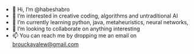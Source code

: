 - 👋 Hi, I’m @habeshabro
- 👀 I’m interested in creative coding, algorithms and untraditional AI
- 🌱 I’m currently learning python, java, metaheuristics, neural networks, 
- 💞️ I’m looking to collaborate on anything interesting
- 📫 You can reach me by dropping me an email on brouckayalew@gmail.com

<!---
habeshabro/habeshabro is a ✨ special ✨ repository because its `README.md` (this file) appears on your GitHub profile.
You can click the Preview link to take a look at your changes.
--->
